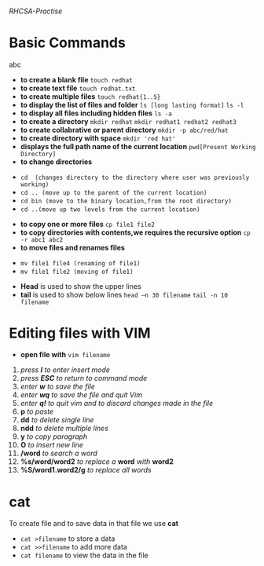 ###### RHCSA-Practise
# Basic Commands
abc
* **to create a blank file**
```touch redhat```
* **to create text file**
```touch redhat.txt```
* **to create multiple files**
```touch redhat{1..5}```
* **to display the list of files and folder**
```ls [long lasting format]```
```ls -l```
* **to display all files including hidden files**
```ls -a```
* **to create a directory**
```mkdir redhat```
```mkdir redhat1 redhat2 redhat3```
* **to create collabrative or parent directory**
```mkdir -p abc/red/hat```
* **to create directory with space**
```mkdir 'red hat'```
* **displays the full path name of the current location**
```pwd[Present Working Directory]```
* **to change directories**
- ```cd  (changes directory to the directory where user was previously working)```
- ```cd .. (move up to the parent of the current location)```
- ```cd bin (move to the binary location,from the root directory)```
- ```cd ..(move up two levels from the current location)```
* **to copy one or more files** 
```cp file1 file2```
* **to copy directories with contents,we requires the recursive option**
```cp -r abc1 abc2```
* **to move files and renames files**
- ```mv file1 file4 (renaming of file1)```
- ```mv file1 file2 (moving of file1)```
* **Head** is used to show the upper lines
* **tail** is used to show below lines 
```head –n 30 filename```
```tail -n 10 filename```
# Editing files with VIM
* **open file with** 
```vim filename```
1. *press **I** to enter insert mode*
2. *press **ESC** to return to command mode*
3. *enter **w** to save the file*
4. *enter **wq** to save the file and quit Vim*
5. *enter **q!** to quit vim and to discard changes made in the file*
6.  **p** *to paste*
7.  **dd** *to delete single line*
8.  **ndd** *to delete multiple lines*
9.  **y** *to copy paragraph*
10. **O** *to insert new line*
11. **/word** *to search a word*
12. **%s/word/word2** *to replace a* **word** *with* **word2** 
13. **%S/word1.word2/g** *to replace all words* 
# cat
To create file and to save data in that file we use **cat**
* ```cat >filename``` to store a data
* ```cat >>filename``` to add more data
* ```cat filename``` to view the data in the file


